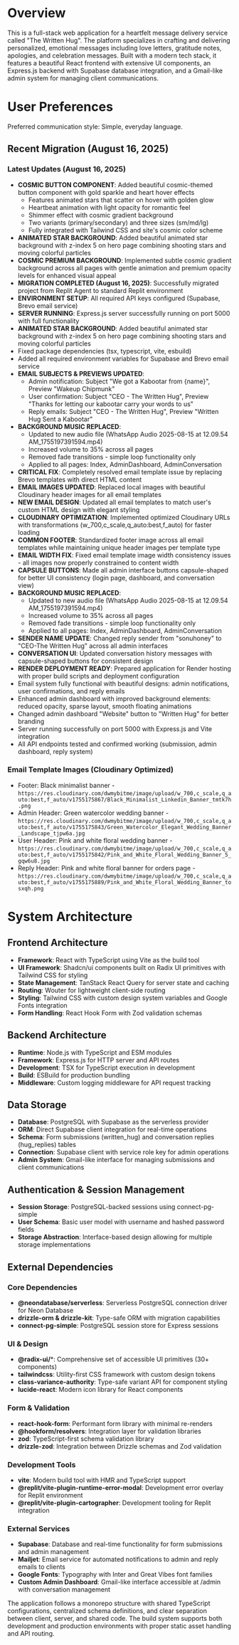# Overview

This is a full-stack web application for a heartfelt message delivery service called "The Written Hug". The platform specializes in crafting and delivering personalized, emotional messages including love letters, gratitude notes, apologies, and celebration messages. Built with a modern tech stack, it features a beautiful React frontend with extensive UI components, an Express.js backend with Supabase database integration, and a Gmail-like admin system for managing client communications.

# User Preferences

Preferred communication style: Simple, everyday language.

## Recent Migration (August 16, 2025)
### Latest Updates (August 16, 2025)
- **COSMIC BUTTON COMPONENT**: Added beautiful cosmic-themed button component with gold sparkle and heart hover effects
  - Features animated stars that scatter on hover with golden glow
  - Heartbeat animation with light opacity for romantic feel
  - Shimmer effect with cosmic gradient background
  - Two variants (primary/secondary) and three sizes (sm/md/lg)
  - Fully integrated with Tailwind CSS and site's cosmic color scheme
- **ANIMATED STAR BACKGROUND**: Added beautiful animated star background with z-index 5 on hero page combining shooting stars and moving colorful particles
- **COSMIC PREMIUM BACKGROUND**: Implemented subtle cosmic gradient background across all pages with gentle animation and premium opacity levels for enhanced visual appeal
- **MIGRATION COMPLETED (August 16, 2025)**: Successfully migrated project from Replit Agent to standard Replit environment
- **ENVIRONMENT SETUP**: All required API keys configured (Supabase, Brevo email service)
- **SERVER RUNNING**: Express.js server successfully running on port 5000 with full functionality
- **ANIMATED STAR BACKGROUND**: Added beautiful animated star background with z-index 5 on hero page combining shooting stars and moving colorful particles
- Fixed package dependencies (tsx, typescript, vite, esbuild)
- Added all required environment variables for Supabase and Brevo email service
- **EMAIL SUBJECTS & PREVIEWS UPDATED**:
  - Admin notification: Subject "We got a Kabootar from {name}", Preview "Wakeup Chipmunk"
  - User confirmation: Subject "CEO - The Written Hug", Preview "Thanks for letting our kabootar carry your words to us"
  - Reply emails: Subject "CEO - The Written Hug", Preview "Written Hug Sent a Kabootar"
- **BACKGROUND MUSIC REPLACED**: 
  - Updated to new audio file (WhatsApp Audio 2025-08-15 at 12.09.54 AM_1755197391594.mp4)
  - Increased volume to 35% across all pages
  - Removed fade transitions - simple loop functionality only
  - Applied to all pages: Index, AdminDashboard, AdminConversation
- **CRITICAL FIX**: Completely resolved email template issue by replacing Brevo templates with direct HTML content
- **EMAIL IMAGES UPDATED**: Replaced local images with beautiful Cloudinary header images for all email templates
- **NEW EMAIL DESIGN**: Updated all email templates to match user's custom HTML design with elegant styling
- **CLOUDINARY OPTIMIZATION**: Implemented optimized Cloudinary URLs with transformations (w_700,c_scale,q_auto:best,f_auto) for faster loading
- **COMMON FOOTER**: Standardized footer image across all email templates while maintaining unique header images per template type
- **EMAIL WIDTH FIX**: Fixed email template image width consistency issues - all images now properly constrained to content width
- **CAPSULE BUTTONS**: Made all admin interface buttons capsule-shaped for better UI consistency (login page, dashboard, and conversation view)
- **BACKGROUND MUSIC REPLACED**: 
  - Updated to new audio file (WhatsApp Audio 2025-08-15 at 12.09.54 AM_1755197391594.mp4)
  - Increased volume to 35% across all pages
  - Removed fade transitions - simple loop functionality only
  - Applied to all pages: Index, AdminDashboard, AdminConversation
- **SENDER NAME UPDATE**: Changed reply sender from "sonuhoney" to "CEO-The Written Hug" across all admin interfaces
- **CONVERSATION UI**: Updated conversation history messages with capsule-shaped buttons for consistent design
- **RENDER DEPLOYMENT READY**: Prepared application for Render hosting with proper build scripts and deployment configuration
- Email system fully functional with beautiful designs: admin notifications, user confirmations, and reply emails
- Enhanced admin dashboard with improved background elements: reduced opacity, sparse layout, smooth floating animations
- Changed admin dashboard "Website" button to "Written Hug" for better branding
- Server running successfully on port 5000 with Express.js and Vite integration
- All API endpoints tested and confirmed working (submission, admin dashboard, reply system)

### Email Template Images (Cloudinary Optimized)
- Footer: Black minimalist banner - `https://res.cloudinary.com/dwmybitme/image/upload/w_700,c_scale,q_auto:best,f_auto/v1755175867/Black_Minimalist_Linkedin_Banner_tmtk7h.png`
- Admin Header: Green watercolor wedding banner - `https://res.cloudinary.com/dwmybitme/image/upload/w_700,c_scale,q_auto:best,f_auto/v1755175843/Green_Watercolor_Elegant_Wedding_Banner_Landscape_tjpw6a.jpg`
- User Header: Pink and white floral wedding banner - `https://res.cloudinary.com/dwmybitme/image/upload/w_700,c_scale,q_auto:best,f_auto/v1755175842/Pink_and_White_Floral_Wedding_Banner_5_gqw6u8.jpg`
- Reply Header: Pink and white floral banner for orders page - `https://res.cloudinary.com/dwmybitme/image/upload/w_700,c_scale,q_auto:best,f_auto/v1755175889/Pink_and_White_Floral_Wedding_Banner_tosxqh.png`

# System Architecture

## Frontend Architecture
- **Framework**: React with TypeScript using Vite as the build tool
- **UI Framework**: Shadcn/ui components built on Radix UI primitives with Tailwind CSS for styling
- **State Management**: TanStack React Query for server state and caching
- **Routing**: Wouter for lightweight client-side routing
- **Styling**: Tailwind CSS with custom design system variables and Google Fonts integration
- **Form Handling**: React Hook Form with Zod validation schemas

## Backend Architecture
- **Runtime**: Node.js with TypeScript and ESM modules
- **Framework**: Express.js for HTTP server and API routes
- **Development**: TSX for TypeScript execution in development
- **Build**: ESBuild for production bundling
- **Middleware**: Custom logging middleware for API request tracking

## Data Storage
- **Database**: PostgreSQL with Supabase as the serverless provider
- **ORM**: Direct Supabase client integration for real-time operations
- **Schema**: Form submissions (written_hug) and conversation replies (hug_replies) tables
- **Connection**: Supabase client with service role key for admin operations
- **Admin System**: Gmail-like interface for managing submissions and client communications

## Authentication & Session Management
- **Session Storage**: PostgreSQL-backed sessions using connect-pg-simple
- **User Schema**: Basic user model with username and hashed password fields
- **Storage Abstraction**: Interface-based design allowing for multiple storage implementations

## External Dependencies

### Core Dependencies
- **@neondatabase/serverless**: Serverless PostgreSQL connection driver for Neon Database
- **drizzle-orm & drizzle-kit**: Type-safe ORM with migration capabilities
- **connect-pg-simple**: PostgreSQL session store for Express sessions

### UI & Design
- **@radix-ui/***: Comprehensive set of accessible UI primitives (30+ components)
- **tailwindcss**: Utility-first CSS framework with custom design tokens
- **class-variance-authority**: Type-safe variant API for component styling
- **lucide-react**: Modern icon library for React components

### Form & Validation
- **react-hook-form**: Performant form library with minimal re-renders
- **@hookform/resolvers**: Integration layer for validation libraries
- **zod**: TypeScript-first schema validation library
- **drizzle-zod**: Integration between Drizzle schemas and Zod validation

### Development Tools
- **vite**: Modern build tool with HMR and TypeScript support
- **@replit/vite-plugin-runtime-error-modal**: Development error overlay for Replit environment
- **@replit/vite-plugin-cartographer**: Development tooling for Replit integration

### External Services
- **Supabase**: Database and real-time functionality for form submissions and admin management
- **Mailjet**: Email service for automated notifications to admin and reply emails to clients
- **Google Fonts**: Typography with Inter and Great Vibes font families
- **Custom Admin Dashboard**: Gmail-like interface accessible at /admin with conversation management

The application follows a monorepo structure with shared TypeScript configurations, centralized schema definitions, and clear separation between client, server, and shared code. The build system supports both development and production environments with proper static asset handling and API routing.